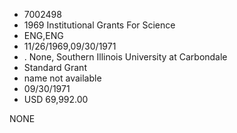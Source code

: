 * 7002498
* 1969 Institutional Grants For Science
* ENG,ENG
* 11/26/1969,09/30/1971
*  . None, Southern Illinois University at Carbondale
* Standard Grant
*   name not available
* 09/30/1971
* USD 69,992.00

NONE